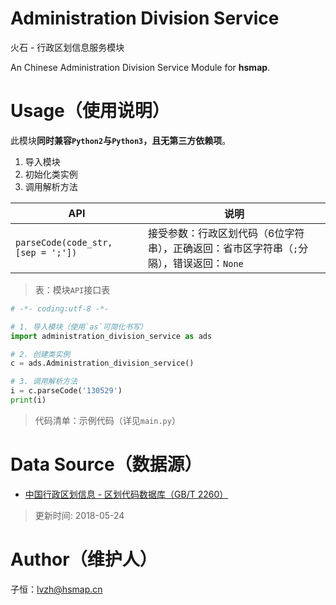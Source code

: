 # Administration Division Service

火石 - 行政区划信息服务模块

An Chinese Administration Division Service Module for **hsmap**.

# Usage（使用说明）

此模块**同时兼容`Python2`与`Python3`，且无第三方依赖项**。

1. 导入模块
2. 初始化类实例
3. 调用解析方法

| API                   | 说明           |
| --------------------- | -------------- |
| `parseCode(code_str, [sep = ';'])` | 接受参数：行政区划代码（6位字符串），正确返回：省市区字符串（`;`分隔），错误返回：`None` |

> 表：模块`API`接口表

```python
# -*- coding:utf-8 -*-

# 1. 导入模块（使用`as`可简化书写）
import administration_division_service as ads

# 2. 创建类实例
c = ads.Administration_division_service()

# 3. 调用解析方法
i = c.parseCode('130529')
print(i)
```
> 代码清单：示例代码（详见`main.py`）

# Data Source（数据源）

- [中国行政区划信息 - 区划代码数据库（GB/T 2260）](https://github.com/JasonBoy/china-location)

> 更新时间: 2018-05-24

# Author（维护人）

子恒：lvzh@hsmap.cn

